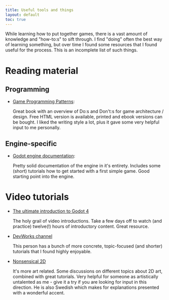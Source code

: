 ```yaml
---
title: Useful tools and things
layout: default
toc: true
---
```


While learning how to put together games, there is a vast amount of knowledge and "how-to:s" to sift through. I find "doing" often the best way of learning something, but over time I found some resources that I found useful for the process. This is an incomplete list of such things.

<h1> Reading material</h1>

<h2> Programming </h2>

* [Game Programming Patterns](https://gameprogrammingpatterns.com): 

    Great book with an overview of Do:s and Don't:s for game architecture / design. Free HTML version is available, printed and ebook versions can be bought. I liked the writing style a lot, plus it gave some very helpful input to me personally.

<h2> Engine-specific </h2>

* [Godot engine documentation](https://docs.godotengine.org/en/stable/):
    
    Pretty solid documentation of the engine in it's entirety. Includes some (short) tutorials how to get started with a first simple game. Good starting point into the engine.


<h1> Video tutorials </h1>

* [The ultimate introduction to Godot 4](https://youtu.be/nAh_Kx5Zh5Q) 

    The holy grail of video introductions. Take a few days off to watch (and practice) twelve(!) hours of introductory content. Great resource.

* [DevWorks channel](https://www.youtube.com/channel/UCSehnx-yuPok8rOWlPIGGOQ) 

    This person has a bunch of more concrete, topic-focused (and shorter) tutorials that I found highly enjoyable.

* [Nonsensical 2D](https://www.youtube.com/channel/UC735U5ZCdMk_e0ycJyEjmWA) 

    It's more art related. Some discussions on different topics about 2D art, combined with great tutorials. Very helpful for someone as artistically untalented as me - give it a try if you are looking for input in this direction. He is also Swedish which makes for explanations presented with a wonderful accent.

